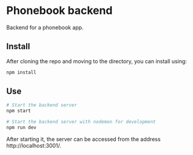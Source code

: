 # Phonebook backend

Backend for a phonebook app.

## Install

After cloning the repo and moving to the directory, you can install using:

```bash
npm install
```

## Use

```bash
# Start the backend server
npm start

# Start the backend server with nodemon for development
npm run dev
```

After starting it, the server can be accessed from the address http://localhost:3001/.
